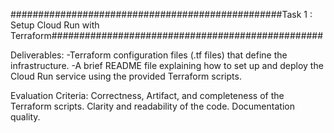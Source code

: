 

#################################################Task 1 : Setup Cloud Run with Terraform#################################################


Deliverables:
-Terraform configuration files (.tf files) that define the infrastructure.
-A brief README file explaining how to set up and deploy the Cloud Run service using the provided Terraform scripts.

Evaluation Criteria:
Correctness, Artifact, and completeness of the Terraform scripts.
Clarity and readability of the code.
Documentation quality.
